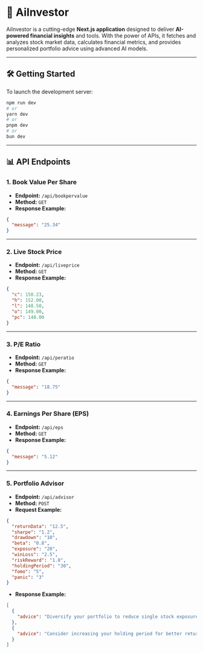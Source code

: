 
# 🚀 **AiInvestor**

AiInvestor is a cutting-edge **Next.js application** designed to deliver **AI-powered financial insights** and tools. With the power of APIs, it fetches and analyzes stock market data, calculates financial metrics, and provides personalized portfolio advice using advanced AI models. 

---

## 🛠 **Getting Started**

To launch the development server:

```bash
npm run dev
# or
yarn dev
# or
pnpm dev
# or
bun dev
```

---

## 📊 **API Endpoints**

### **1. Book Value Per Share**
- **Endpoint:** `/api/bookpervalue`
- **Method:** `GET`
- **Response Example:**
```json
{
  "message": "25.34"
}
```

---

### **2. Live Stock Price**
- **Endpoint:** `/api/liveprice`
- **Method:** `GET`
- **Response Example:**
```json
{
  "c": 150.23,
  "h": 152.00,
  "l": 148.50,
  "o": 149.00,
  "pc": 148.00
}
```

---

### **3. P/E Ratio**
- **Endpoint:** `/api/peratio`
- **Method:** `GET`
- **Response Example:**
```json
{
  "message": "18.75"
}
```

---

### **4. Earnings Per Share (EPS)**
- **Endpoint:** `/api/eps`
- **Method:** `GET`
- **Response Example:**
```json
{
  "message": "5.12"
}
```

---

### **5. Portfolio Advisor**
- **Endpoint:** `/api/advisor`
- **Method:** `POST`
- **Request Example:**
```json
{
  "returnData": "12.5",
  "sharpe": "1.2",
  "drawdown": "10",
  "beta": "0.8",
  "exposure": "20",
  "winLoss": "2.5",
  "riskReward": "1.8",
  "holdingPeriod": "30",
  "fomo": "5",
  "panic": "3"
}
```
- **Response Example:**
```json
[
  {
    "advice": "Diversify your portfolio to reduce single stock exposure."
  },
  {
    "advice": "Consider increasing your holding period for better returns."
  }
]
```

